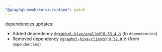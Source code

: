 ```yaml
---
"@graphql-mesh/serve-runtime": patch
---
```

dependencies updates:
  - Added dependency [`@graphql-hive/apollo@^0.33.4` ↗︎](https://www.npmjs.com/package/@graphql-hive/apollo/v/0.33.4) (to `dependencies`)
  - Removed dependency [`@graphql-hive/client@^0.32.0` ↗︎](https://www.npmjs.com/package/@graphql-hive/client/v/0.32.0) (from `dependencies`)
